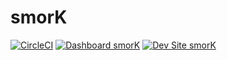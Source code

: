 # smorK

[![CircleCI](https://circleci.com/gh/andhemills/smorK.svg?style=shield)](https://circleci.com/gh/andhemills/smorK)
[![Dashboard smorK](https://img.shields.io/badge/dashboard-smorK-yellow.svg)](https://dashboard.pantheon.io/sites/eba299d1-0a2d-439e-b535-e553b06a0a24#dev/code)
[![Dev Site smorK](https://img.shields.io/badge/site-smorK-blue.svg)](http://dev-smorK.pantheonsite.io/)